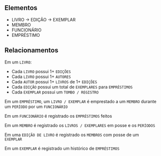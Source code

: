 ## Elementos

- LIVRO -> EDIÇÃO -> EXEMPLAR
- MEMBRO
- FUNCIONÁRIO
- EMPRÉSTIMO

## Relacionamentos

Em um `LIVRO`:
- Cada `LIVRO` possui 1+ `EDIÇÕES`
- Cada `LIVRO` possui 1+ `AUTORES`
- Cada `AUTOR` possui 1+ `LIVROS` de 1+ `EDIÇÕES`
- Cada `EDIÇÃO` possui um total de `EXEMPLARES` para `EMPRÉSTIMOS`
- Cada `EXEMPLAR` possui um `TOMBO / REGISTRO`

Em um `EMPRÉSTIMO`, um `LIVRO / EXEMPLAR` é emprestado a um `MEMBRO` durante um `PERÍODO` por um `FUNCIONÁRIO`

Em um `FUNCIONÁRIO` é registrado os `EMPRÉSTIMOS` feitos

Em um `MEMBRO` é registrado os `LIVROS / EXEMPLARES` em posse e os `PERÍODOS`

Em uma `EDIÇÃO DE LIVRO` é registrado os `MEMBROS` com posse de um `EXEMPLAR`

Em um `EXEMPLAR` é registrado um histórico de `EMPRÉSTIMOS`
